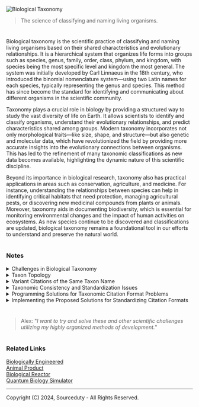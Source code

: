 ![Biological Taxonomy](https://github.com/user-attachments/assets/8d405603-0e1d-432f-9546-d2ece0543699)

> The science of classifying and naming living organisms.

#

Biological taxonomy is the scientific practice of classifying and naming living organisms based on their shared characteristics and evolutionary relationships. It is a hierarchical system that organizes life forms into groups such as species, genus, family, order, class, phylum, and kingdom, with species being the most specific level and kingdom the most general. The system was initially developed by Carl Linnaeus in the 18th century, who introduced the binomial nomenclature system—using two Latin names for each species, typically representing the genus and species. This method has since become the standard for identifying and communicating about different organisms in the scientific community.

Taxonomy plays a crucial role in biology by providing a structured way to study the vast diversity of life on Earth. It allows scientists to identify and classify organisms, understand their evolutionary relationships, and predict characteristics shared among groups. Modern taxonomy incorporates not only morphological traits—like size, shape, and structure—but also genetic and molecular data, which have revolutionized the field by providing more accurate insights into the evolutionary connections between organisms. This has led to the refinement of many taxonomic classifications as new data becomes available, highlighting the dynamic nature of this scientific discipline.

Beyond its importance in biological research, taxonomy also has practical applications in areas such as conservation, agriculture, and medicine. For instance, understanding the relationships between species can help in identifying critical habitats that need protection, managing agricultural pests, or discovering new medicinal compounds from plants or animals. Moreover, taxonomy aids in documenting biodiversity, which is essential for monitoring environmental changes and the impact of human activities on ecosystems. As new species continue to be discovered and classifications are updated, biological taxonomy remains a foundational tool in our efforts to understand and preserve the natural world.

#
### Notes

<details><summary>Challenges in Biological Taxonomy</summary>
<br>

Challenges in Biological Taxonomy

The representation and management of taxonomic information present various challenges due to the dynamic nature of biological classification and the decentralized manner in which taxonomic data is managed. These challenges can lead to inconsistencies, data integrity issues, and difficulties in integrating and analyzing taxonomic information across different systems. Below are some common problems encountered in representing taxonomic information, along with potential solutions using AI, Python, and other software tools.

1. Variant Citations of the Same Taxon Name
   - Different ways to cite the same species or taxon name create inconsistencies.
   - Solution: Develop and adopt standardized formats for citing taxon names to ensure consistency across databases.

2. Homonyms (Same Name Used for Multiple Taxa)
   - A single name can refer to different taxa, causing confusion and errors.
   - Solution: Implement systems to identify and resolve homonyms, ensuring that different taxa with the same name are clearly distinguished.

3. Synonyms (Multiple Non-Current Names for the Same Taxon)
   - Multiple outdated names for the same taxon complicate data consistency.
   - Solution: Use standardized protocols to manage synonyms, linking non-current names to their accepted counterparts.

4. Changes in Name and Taxon Concept Over Time
   - Taxon names and concepts can change, making historical data integration difficult.
   - Solution: Implement version control systems that track changes in taxon names and concepts over time, maintaining historical records.

5. Non-Standardized Categories and Metadata
   - Lack of standardization in taxonomic databases hampers effective data analysis and integration.
   - Solution: Develop and promote the use of standardized categories and metadata to improve data consistency and interoperability.

6. Data Integrity Risks in Online Databases
   - Issues arise from continuous updates, discrepancies between online and offline versions, and potential data corruption.
   - Solution: Implement rigorous data integrity checks and synchronization protocols between online and offline versions to prevent data discrepancies.

7. Technical Access Issues
   - Server or internet outages can restrict access to taxonomic databases.
   - Solution: Ensure databases have robust backup systems and redundancy to mitigate the impact of server or internet outages.

8. Complex Query Capabilities
   - Online databases may differ in their ability to handle complex queries, affecting data retrieval and analysis.
   - Solution: Improve the technical capacity of databases to handle complex queries, making data extraction and analysis more efficient.

9. Data Aggregation and Integration Challenges
   - Aligning and integrating non-standardized data across different databases is challenging as the amount of information grows.
   - Solution: Develop advanced tools and methodologies for aggregating and integrating data from different sources, focusing on alignment of non-standardized data.

10. International Code of Zoological Nomenclature (ICZN)
    - Governs the naming of animals and provides rules and guidelines for taxonomic classification.
    - Help Required: Support in digitizing historical taxonomic records and developing automated tools for enforcing ICZN rules.

11. International Code of Nomenclature for algae, fungi, and plants (ICNafp)
    - Regulates the naming of plants, algae, and fungi, ensuring consistency and standardization.
    - Help Required: Collaboration in creating and maintaining a global database and development of tools to track taxonomy changes.

12. International Code of Nomenclature of Prokaryotes (ICNP)
    - Manages the naming and classification of bacteria and archaea, providing a framework for standardized microbial nomenclature.
    - Help Required: Refining databases for bacterial and archaeal species and creating machine learning tools for new species identification.

13. Catalogue of Life (CoL)
    - A comprehensive database that compiles and standardizes global species data.
    - Help Required: Global collaboration for data inclusion and updating, and development of integration tools for database synchronization.

14. Global Biodiversity Information Facility (GBIF)
    - An international network providing access to data on all types of life on Earth, supporting data standardization and sharing.
    - Help Required: Expansion of data coverage through partnerships and enhancements to improve data accessibility and user interface.

15. Biodiversity Information Standards (TDWG)
    - Develops standards for biodiversity data, ensuring interoperability and consistency across platforms.
    - Help Required: Involvement of software developers and data scientists in developing new standards and promoting their adoption.

16. International Union for Conservation of Nature (IUCN)
    - Compiles and maintains the IUCN Red List, including taxonomic information on species at risk of extinction.
    - Help Required: Participation from taxonomists for accurate assessments and development of tools for better data collection and analysis.

17. International Plant Names Index (IPNI)
    - Provides authoritative information on the names of seed plants, ferns, and lycophytes.
    - Help Required: Technical support for enhancing database interface and contributions from botanists to keep data current.

18. FishBase and AlgaeBase
    - Specialized databases focusing on fish and algae taxonomy, widely used in scientific research.
    - Help Required: Continued input from experts and assistance in improving database interoperability with other systems.

19. National and Regional Taxonomic Authorities
    - National bodies that contribute to global databases and manage local species information.
    - Help Required: Collaboration between national and global authorities, and support for capacity-building in developing countries.

20. Individual Taxonomists and Research Institutions
    - Taxonomists and research institutions contribute to the global taxonomic framework, often publishing their work in scientific journals.
    - Help Required: Support in digitizing and integrating published work into global databases and development of better data sharing tools.
   
<br>
</details>

<details><summary>Taxon Topology</summary>
<br>

Taxon topology refers to the arrangement and relationship of taxa within a hierarchical classification system. It involves how different taxonomic ranks (such as species, genera, families, etc.) are structured and related to one another.

1. Hierarchical Structure:
- Taxa are organized into a nested hierarchy, where each level represents a rank in the classification system.
- Example hierarchy: Kingdom > Phylum > Class > Order > Family > Genus > Species.

2. Phylogenetic Relationships:
- Reflects the evolutionary relationships between taxa based on shared ancestry.
- Phylogenetic trees or cladograms are used to depict these relationships.

3. Taxonomic Ranks:
- Different ranks represent different levels of classification.
- For instance, *Homo sapiens* is a species within the genus *Homo*, family *Hominidae*, order *Primates*, class *Mammalia*, phylum *Chordata*, and kingdom *Animalia*.

4. Synonymy and Homonymy:
- Synonyms: Different names for the same taxon.
- Homonyms: Same name used for different taxa.

5. Taxonomic Revisions:
- Changes in taxonomy may occur due to new discoveries or re-evaluations of relationships.
- This can lead to reorganization of taxa and changes in their topology.

6. Type Specimens:
- Reference specimens used to define a taxon.
- Essential for establishing and validating taxonomic names and classifications.

7. Hierarchical Relationships in Databases:
- Taxonomic databases often use hierarchical structures to organize data and facilitate searches.
- Consistent topology is crucial for accurate data retrieval and integration.

<br>
</details>

<details><summary>Variant Citations of the Same Taxon Name</summary>
<br>

To address issues with variant citations of the same taxon name, the following types of databases, records, and taxonomies may need improvements:

1. Taxonomic Databases:

- Global Biodiversity Information Facility (GBIF)
- iNaturalist
- The Plant List
- Catalogue of Life
- World Register of Marine Species (WoRMS)

These databases often need standardization in how taxon names are cited and managed.

2. Publication Records:

- Journal articles (especially older publications)
- Books and monographs on taxonomy
- Conference proceedings related to taxonomy and systematics

Publications may use varying citation styles and formats that should be harmonized.

3. Historical Taxonomies:

- Historical botanical and zoological catalogs
- Outdated classification systems that have since been revised

Historical taxonomies might require updates to align with current standards.

4. Synonym Lists and Databases:

- Species synonymy databases such as The International Plant Names Index (IPNI)
- Biodiversity Heritage Library (BHL)
- American Museum of Natural History’s (AMNH) collections

Synonym lists may need to be standardized to ensure consistent citation of taxon names.

5. Institutional Records:

- Museum collections
- Herbaria
- Botanical gardens 

Institutional records should be updated to reflect consistent taxonomic nomenclature and citation formats.

<br>
</details>

<details><summary>Taxonomic Consistency and Standardization Issues</summary>
<br>

1. Global Biodiversity Information Facility (GBIF):

- Inconsistencies: Different formats for author names and publication years, such as varying abbreviations or inclusion of additional information.
- Standardization Issue: Lack of uniformity in how authors and years are presented, affecting data integration and comparability. This can lead to difficulties in cross-referencing taxonomic information and integrating data from various sources.

2. iNaturalist:

- Inconsistencies: Variation in whether author names and publication years are included and how they are formatted.
- Standardization Issue: Inconsistent application of citation details, where some entries may omit author names or use different formats for years. This variability can lead to confusion and hinder the ability to match records across different platforms.

3. The Plant List:

- Inconsistencies: Different styles for author abbreviations and citation formats, such as the use of initials versus full names.
- Standardization Issue: Variability in how scientific names and citation details are presented, which can result in discrepancies and complicate the process of referencing and retrieving information. A lack of a single, unified format can lead to misidentification or errors in data handling.

4. Catalogue of Life:

- Inconsistencies: Variations in the presentation of author names and publication years, including differences in punctuation and formatting.
- Standardization Issue: Absence of a consistent format for taxon names and citation details across entries. This inconsistency can affect the accuracy of taxonomic records and make it difficult to compare data between different sources.

5. World Register of Marine Species (WoRMS):

- Inconsistencies: Inconsistent use of parentheses, author names, and publication years, and variations in citation detail inclusion.
- Standardization Issue: Inconsistent formatting practices that lead to discrepancies and challenges in cross-referencing data. Different citation styles can complicate efforts to integrate and verify taxonomic information.

Overall Problems:

- Format Variability: Different databases use different formats for the same elements (e.g., author names, publication years), leading to inconsistencies. This variability can cause confusion and make it difficult to compile and compare data across databases.

- Incomplete Citations: Some sources may omit critical details like author names or publication years, which can result in incomplete or inaccurate references.

- Inconsistent Abbreviations: Variations in abbreviating author names or using different formats for years contribute to inconsistency. This inconsistency can hinder the ability to reliably cross-reference and validate taxonomic data.

- Lack of Uniformity: Different databases may follow their own citation practices without adherence to a common standard. This lack of uniformity can lead to discrepancies and complicate efforts to standardize taxonomic information.

Addressing these issues requires developing and enforcing standardized formats and citation rules across all taxonomic resources to ensure consistency, accuracy, and ease of data integration.

<br>
</details>

<details><summary>Programming Solutions for Taxonomic Citation Format Problems</summary>
<br>

1. Standardize Author/Observer Name Presentation:

Use a consistent format for author names (e.g., abbreviations according to IPNI for plants, full names or agreed abbreviations for others).
For iNaturalist, decide on a standard format for observer names (e.g., full name vs. username).

2. Uniform DOI and URL Usage:

Ensure that all databases include DOI where applicable and URLs formatted consistently.
For example, always include "Accessed at: [URL] on [Date]" for online resources.

3. Consistent Editor and Contributor Attribution:

For databases like WoRMS and CoL, include editor names consistently in all citations.
TPL and GBIF should consider listing contributors where applicable.

4. Harmonize Access Date Formatting:

Standardize the access date format across all platforms to avoid confusion (e.g., use "8 August 2024" format for readability).

5. Database Versioning:

Ensure that version numbers are consistently included in citations for databases that undergo regular updates like CoL and WoRMS.

By addressing these inconsistencies and adopting standardized citation formats, these databases can improve the clarity, reliability, and academic utility of their data across different platforms.

<br>
</details>

<details><summary>Implementing the Proposed Solutions for Standardizing Citation Formats</summary>
<br>

Implementing standardized citation formats across databases like The Plant List, iNaturalist, Catalogue of Life, World Register of Marine Species (WoRMS), and GBIF begins with developing clear guidelines. This includes establishing uniform rules for author and observer name formatting, ensuring that all datasets are assigned DOIs, and creating standardized citation templates. These guidelines should be integrated into the database systems through automated tools that validate entries and generate citations according to the set standards. It's crucial to involve stakeholders early in the planning process to agree on these practices and to develop a comprehensive plan for implementation.

The next step involves updating the databases and tools themselves. This might include modifying database schemas to include required fields like DOIs and version numbers, updating or developing new citation tools, and implementing systems that automatically format dates and include editor names where applicable. These changes should be thoroughly tested with a small group of users before being rolled out across all platforms. Training materials and user guides should be provided to ensure that all users understand and can follow the new standards.

Finally, ongoing monitoring and support are essential to ensure the effectiveness of these changes. Regular reviews of citations can help identify any deviations from the standards, and continuous user support will help maintain compliance. As feedback is received and new requirements emerge, the standards and tools may need to be updated to remain relevant and effective. By following this structured approach, the databases can achieve more consistent, reliable, and academically useful citation practices.

<br>
</details>

#

> Alex: "*I want to try and solve these and other scientific challenges utilizing my highly organized methods of development.*"

#
### Related Links

[Biologically Engineered](https://github.com/sourceduty/Biologically_Engineered)
<br>
[Animal Product](https://github.com/sourceduty/Animal_Product)
<br>
[Biological Reactor](https://github.com/sourceduty/Biological_Reactor)
<br>
[Quantum Biology Simulator](https://github.com/sourceduty/Quantum_Biology_Simulator)

***
Copyright (C) 2024, Sourceduty - All Rights Reserved.
